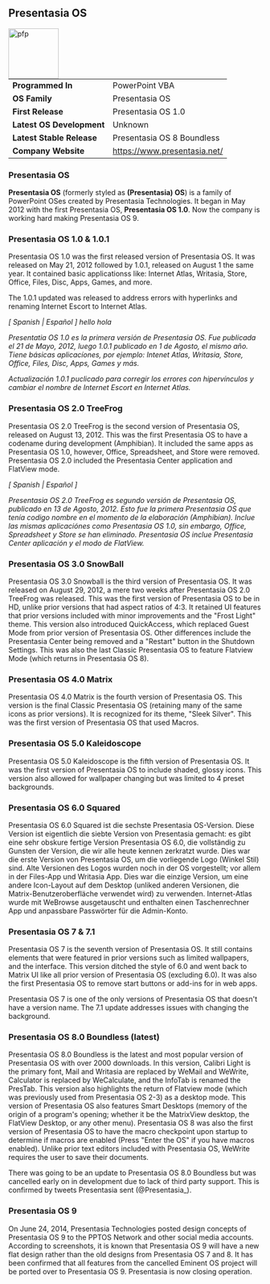 ## Presentasia OS

<a>
  <img align="left" height="100" alt="pfp" src="https://user-images.githubusercontent.com/58103738/128830356-37a1569c-f4fc-4e0f-9aa3-222f8ddf55f0.png" />
</a>

|||
|---|---|
|**Programmed In**| PowerPoint VBA |
|**OS Family**| Presentasia OS |
|**First Release**| Presentasia OS 1.0 |
|**Latest OS Development**| Unknown |
|**Latest Stable Release**| Presentasia OS 8 Boundless |
|**Company Website**|https://www.presentasia.net/|

### Presentasia OS

**Presentasia OS** (formerly styled as **(Presentasia) OS**) is a family of PowerPoint OSes created
by Presentasia Technologies. It began in May 2012 with the first Presentasia OS, **Presentasia OS 1.0**. Now the company is working hard making Presentasia OS 9.

### Presentasia OS 1.0 & 1.0.1
Presentasia OS 1.0 was the first released version of Presentasia OS. It was released on May 21, 2012 followed by 1.0.1, released on August 1 the same year. It contained basic applicationss like: Internet Atlas, Writasia, Store, Office, Files, Disc, Apps, Games, and more.

The 1.0.1 updated was released to address errors with hyperlinks and renaming Internet Escort to Internet Atlas.

*[ Spanish | Español ] hello hola*

*Presentatia OS 1.0 es la primera versión de Presentasia OS. Fue publicada el 21 de Mayo, 2012, luego 1.0.1 publicado en 1 de Agosto, el mismo año. Tiene básicas aplicacíones, por ejemplo: Intenet Atlas, Writasia, Store, Office, Files, Disc, Apps, Games y más.*

*Actualización 1.0.1 puclicado para corregir los errores con hipervínculos y cambiar el nombre de Internet Escort en Internet Atlas.*

### Presentasia OS 2.0 TreeFrog
Presentasia OS 2.0 TreeFrog is the second version of Presentasia OS, released on August 13, 2012. This was the first Presentasia OS to have a codename during development (Amphibian). It included the same apps as Presentasia OS 1.0, however, Office, Spreadsheet, and Store were removed. Presentasia OS 2.0 included the Presentasia Center application and FlatView mode.

*[ Spanish | Español ]*

*Presentasia OS 2.0 TreeFrog es segundo versión de Presentasia OS, publicado en 13 de Agosto, 2012. Esto fue la primera Presentasia OS que tenía codigo nombre en el momento de la elaboración (Amphibian). Inclue las mismas aplicaciónes como Presentasia OS 1.0, sin embargo, Office, Spreadsheet y Store se han eliminado. Presentasia OS inclue Presentasia Center aplicación y el modo de FlatView.*
### Presentasia OS 3.0 SnowBall
Presentasia OS 3.0 Snowball is the third version of Presentasia OS. It was released on August 29, 2012, a mere two weeks after Presentasia OS 2.0 TreeFrog was released. This was the first version of Presentasia OS to be in HD, unlike prior versions that had aspect ratios of 4:3. It retained UI features that prior versions included with minor improvements and the "Frost Light" theme. This version also introduced QuickAccess, which replaced Guest Mode from prior version of Presentasia OS. Other differences include the Presentasia Center being removed and a "Restart" button in the Shutdown Settings. This was also the last Classic Presentasia OS to feature Flatview Mode (which returns in Presentasia OS 8).

### Presentasia OS 4.0 Matrix
Presentasia OS 4.0 Matrix is the fourth version of Presentasia OS. This version is the final Classic Presentasia OS (retaining many of the same icons as prior versions). It is recognized for its theme, "Sleek Silver". This was the first version of Presentasia OS that used Macros.

### Presentasia OS 5.0 Kaleidoscope
Presentasia OS 5.0 Kaleidoscope is the fifth version of Presentasia OS. It was the first version of Presentasia OS to include shaded, glossy icons. This version also allowed for wallpaper changing but was limited to 4 preset backgrounds.

### Presentasia OS 6.0 Squared
Presentasia OS 6.0 Squared ist die sechste Presentasia OS-Version. Diese Version ist eigentlich die siebte Version von Presentasia gemacht: es gibt eine sehr obskure fertige Version Presentasia OS 6.0, die vollständig zu Gunsten der Version, die wir alle heute kennen zerkratzt wurde. Dies war die erste Version von Presentasia OS, um die vorliegende Logo (Winkel Stil) sind. Alte Versionen des Logos wurden noch in der OS vorgestellt; vor allem in der Files-App und Writasia App. Dies war die einzige Version, um eine andere Icon-Layout auf dem Desktop (unliked anderen Versionen, die Matrix-Benutzeroberfläche verwendet wird) zu verwenden. Internet-Atlas wurde mit WeBrowse ausgetauscht und enthalten einen Taschenrechner App und anpassbare Passwörter für die Admin-Konto.

### Presentasia OS 7 & 7.1
Presentasia OS 7 is the seventh version of Presentasia OS. It still contains elements that were featured in prior versions such as limited wallpapers, and the interface. This version ditched the style of 6.0 and went back to Matrix UI like all prior version of Presentasia OS (excluding 6.0). It was also the first Presentasia OS to remove start buttons or add-ins for in web apps.

Presentasia OS 7 is one of the only versions of Presentasia OS that doesn't have a version name. The 7.1 update addresses issues with changing the background.
### Presentasia OS 8.0 Boundless (latest)
Presentasia OS 8.0 Boundless is the latest and most popular version of Presentasia OS with over 2000 downloads. In this version, Calibri Light is the primary font, Mail and Writasia are replaced by WeMail and WeWrite, Calculator is replaced by WeCalculate, and the InfoTab is renamed the PresTab. This version also highlights the return of Flatview mode (which was previously used from Presentasia OS 2-3) as a desktop mode. This version of Presentasia OS also features Smart Desktops (memory of the origin of a program's opening; whether it be the MatrixView desktop, the FlatView Desktop, or any other menu). Presentasia OS 8 was also the first version of Presentasia OS to have the macro checkpoint upon startup to determine if macros are enabled (Press "Enter the OS" if you have macros enabled). Unlike prior text editors included with Presentasia OS, WeWrite requires the user to save their documents.

There was going to be an update to Presentasia OS 8.0 Boundless but was cancelled early on in development due to lack of third party support. This is confirmed by tweets Presentasia sent (@Presentasia_).

### Presentasia OS 9
On June 24, 2014, Presentasia Technologies posted design concepts of Presentasia OS 9 to the PPTOS Network and other social media accounts. According to screenshots, it is known that Presentasia OS 9 will have a new flat design rather than the old designs from Presentasia OS 7 and 8. It has been confirmed that all features from the cancelled Eminent OS project will be ported over to Presentasia OS 9. Presentasia is now closing operation.
